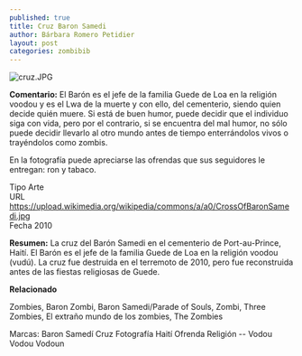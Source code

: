 ```yaml
---
published: true
title: Cruz Baron Samedi
author: Bárbara Romero Petidier
layout: post
categories: zombibib
---
```


![cruz.JPG]({{site.baseurl}}/images/zombis/cruz.JPG)

**Comentario:** El Barón es el jefe de la familia Guede de Loa en la religión voodou y es el Lwa de la muerte y con ello, del cementerio, siendo quien decide quién muere. Si está de buen humor, puede decidir que el individuo siga con vida, pero por el contrario, si se encuentra del mal humor, no sólo puede decidir llevarlo al otro mundo antes de tiempo enterrándolos vivos o trayéndolos como zombis.

En la fotografía puede apreciarse las ofrendas que sus seguidores le entregan: ron y tabaco.

Tipo 	Arte  
URL 	https://upload.wikimedia.org/wikipedia/commons/a/a0/CrossOfBaronSamedi.jpg  
Fecha 	2010  

**Resumen:**
La cruz del Barón Samedi en el cementerio de Port-au-Prince, Haití. El Barón es el jefe de la familia Guede de Loa en la religión voodou (vudú). La cruz fue destruida en el terremoto de 2010, pero fue reconstruida antes de las fiestas religiosas de Guede.

**Relacionado**

Zombies, Baron Zombi, Baron Samedi/Parade of Souls, Zombi, Three Zombies, El extraño mundo de los zombies, The Zombies

Marcas: Baron Samedí Cruz Fotografía Haití Ofrenda Religión -- Vodou Vodou Vodoun
